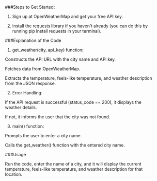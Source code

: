 ###Steps to Get Started:

1. Sign up at OpenWeatherMap and get your free API key.


2. Install the requests library if you haven't already (you can do this by running pip install requests in your terminal).


###Explanation of the Code

1. get_weather(city, api_key) function:

Constructs the API URL with the city name and API key.

Fetches data from OpenWeatherMap.

Extracts the temperature, feels-like temperature, and weather description from the JSON response.



2. Error Handling:

If the API request is successful (status_code == 200), it displays the weather details.

If not, it informs the user that the city was not found.



3. main() function:

Prompts the user to enter a city name.

Calls the get_weather() function with the entered city name.




###Usage

Run the code, enter the name of a city, and it will display the current temperature, feels-like temperature, and weather description for that location.
